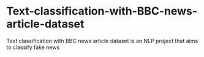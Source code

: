 # Text-classification-with-BBC-news-article-dataset
Text classification with BBC news article dataset is an NLP project that aims to classify fake news

